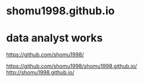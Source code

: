 # shomu1998.github.io
# data analyst works 
https://github.com/shomu1998/

https://github.com/shomu1998/shomu1998.github.io/
http://shomu1998.github.io/
